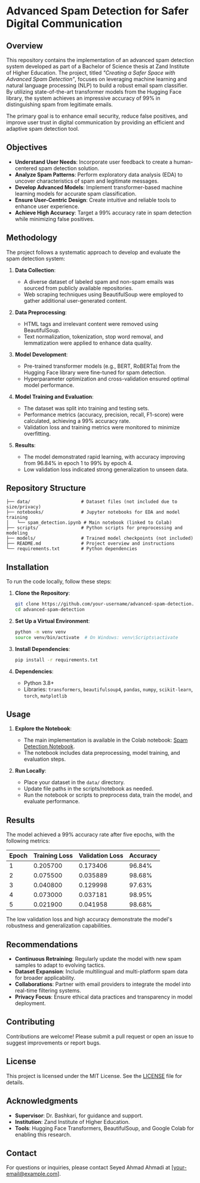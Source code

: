 # Advanced Spam Detection for Safer Digital Communication

## Overview
This repository contains the implementation of an advanced spam detection system developed as part of a Bachelor of Science thesis at Zand Institute of Higher Education. The project, titled *"Creating a Safer Space with Advanced Spam Detection"*, focuses on leveraging machine learning and natural language processing (NLP) to build a robust email spam classifier. By utilizing state-of-the-art transformer models from the Hugging Face library, the system achieves an impressive accuracy of 99% in distinguishing spam from legitimate emails.

The primary goal is to enhance email security, reduce false positives, and improve user trust in digital communication by providing an efficient and adaptive spam detection tool.

## Objectives
- **Understand User Needs**: Incorporate user feedback to create a human-centered spam detection solution.
- **Analyze Spam Patterns**: Perform exploratory data analysis (EDA) to uncover characteristics of spam and legitimate messages.
- **Develop Advanced Models**: Implement transformer-based machine learning models for accurate spam classification.
- **Ensure User-Centric Design**: Create intuitive and reliable tools to enhance user experience.
- **Achieve High Accuracy**: Target a 99% accuracy rate in spam detection while minimizing false positives.

## Methodology
The project follows a systematic approach to develop and evaluate the spam detection system:

1. **Data Collection**:
   - A diverse dataset of labeled spam and non-spam emails was sourced from publicly available repositories.
   - Web scraping techniques using BeautifulSoup were employed to gather additional user-generated content.

2. **Data Preprocessing**:
   - HTML tags and irrelevant content were removed using BeautifulSoup.
   - Text normalization, tokenization, stop word removal, and lemmatization were applied to enhance data quality.

3. **Model Development**:
   - Pre-trained transformer models (e.g., BERT, RoBERTa) from the Hugging Face library were fine-tuned for spam detection.
   - Hyperparameter optimization and cross-validation ensured optimal model performance.

4. **Model Training and Evaluation**:
   - The dataset was split into training and testing sets.
   - Performance metrics (accuracy, precision, recall, F1-score) were calculated, achieving a 99% accuracy rate.
   - Validation loss and training metrics were monitored to minimize overfitting.

5. **Results**:
   - The model demonstrated rapid learning, with accuracy improving from 96.84% in epoch 1 to 99% by epoch 4.
   - Low validation loss indicated strong generalization to unseen data.

## Repository Structure
```
├── data/                   # Dataset files (not included due to size/privacy)
├── notebooks/              # Jupyter notebooks for EDA and model training
│   └── spam_detection.ipynb # Main notebook (linked to Colab)
├── scripts/                # Python scripts for preprocessing and modeling
├── models/                 # Trained model checkpoints (not included)
├── README.md               # Project overview and instructions
└── requirements.txt        # Python dependencies
```

## Installation
To run the code locally, follow these steps:

1. **Clone the Repository**:
   ```bash
   git clone https://github.com/your-username/advanced-spam-detection.git
   cd advanced-spam-detection
   ```

2. **Set Up a Virtual Environment**:
   ```bash
   python -m venv venv
   source venv/bin/activate  # On Windows: venv\Scripts\activate
   ```

3. **Install Dependencies**:
   ```bash
   pip install -r requirements.txt
   ```

4. **Dependencies**:
   - Python 3.8+
   - Libraries: `transformers`, `beautifulsoup4`, `pandas`, `numpy`, `scikit-learn`, `torch`, `matplotlib`

## Usage
1. **Explore the Notebook**:
   - The main implementation is available in the Colab notebook: [Spam Detection Notebook](https://colab.research.google.com/drive/12xWeAJdP4Y8zwa0aJJBjBv6CJppzMU3?usp=sharing).
   - The notebook includes data preprocessing, model training, and evaluation steps.

2. **Run Locally**:
   - Place your dataset in the `data/` directory.
   - Update file paths in the scripts/notebook as needed.
   - Run the notebook or scripts to preprocess data, train the model, and evaluate performance.

## Results
The model achieved a 99% accuracy rate after five epochs, with the following metrics:

| Epoch | Training Loss | Validation Loss | Accuracy  |
|-------|---------------|-----------------|-----------|
| 1     | 0.205700      | 0.173406        | 96.84%    |
| 2     | 0.075500      | 0.035889        | 98.68%    |
| 3     | 0.040800      | 0.129998        | 97.63%    |
| 4     | 0.073000      | 0.037181        | 98.95%    |
| 5     | 0.021900      | 0.041958        | 98.68%    |

The low validation loss and high accuracy demonstrate the model's robustness and generalization capabilities.

## Recommendations
- **Continuous Retraining**: Regularly update the model with new spam samples to adapt to evolving tactics.
- **Dataset Expansion**: Include multilingual and multi-platform spam data for broader applicability.
- **Collaborations**: Partner with email providers to integrate the model into real-time filtering systems.
- **Privacy Focus**: Ensure ethical data practices and transparency in model deployment.

## Contributing
Contributions are welcome! Please submit a pull request or open an issue to suggest improvements or report bugs.

## License
This project is licensed under the MIT License. See the [LICENSE](LICENSE) file for details.

## Acknowledgments
- **Supervisor**: Dr. Bashkari, for guidance and support.
- **Institution**: Zand Institute of Higher Education.
- **Tools**: Hugging Face Transformers, BeautifulSoup, and Google Colab for enabling this research.

## Contact
For questions or inquiries, please contact Seyed Ahmad Ahmadi at [your-email@example.com].
